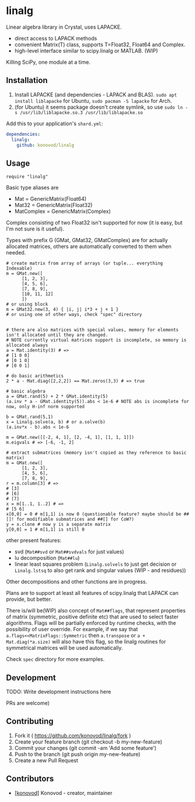 # linalg
Linear algebra library in Crystal, uses LAPACKE.
- direct access to LAPACK methods
- convenient Matrix(T) class, supports T=Float32, Float64 and Complex.
- high-level interface similar to scipy.linalg or MATLAB. (WIP)

Killing SciPy, one module at a time.

## Installation

1. Install LAPACKE (and dependencies - LAPACK and BLAS). `sudo apt install liblapacke` for Ubuntu, `sudo pacman -S lapacke` for Arch.
2. (for Ubuntu) it seems package doesn't create symlink, so use `sudo ln -s /usr/lib/liblapacke.so.3 /usr/lib/liblapacke.so`

Add this to your application's `shard.yml`:

```yaml
dependencies:
  linalg:
    github: konovod/linalg
```

## Usage

```crystal
require "linalg"
```
Basic type aliases are 
- Mat = GenericMatrix(Float64)
- Mat32 = GenericMatrix(Float32)
- MatComplex = GenericMatrix(Complex)

Complex consisting of two Float32 isn't supported for now (it is easy, but I'm not sure is it useful).

Types with prefix G (GMat, GMat32, GMatComplex) are for actually allocated matrices, 
others are automatically converted to them when needed.

```crystal
# create matrix from array of arrays (or tuple... everything Indexable)
m = GMat.new([ 
      [1, 2, 3],
      [4, 5, 6], 
      [7, 8, 9],
      [10, 11, 12]
      ])
# or using block
m = GMat32.new(3, 4) { |i, j| i*3 + j + 1 }
# or using one of other ways, check "spec" directory


# there are also matrices with special values, memory for elements isn't allocated until they are changed.
# NOTE currently virtual matrices support is incomplete, so memory is allocated always
a = Mat.identity(3) # =>
# [1 0 0]
# [0 1 0]
# [0 0 1]

# do basic arithmetics
2 * a - Mat.diag([2,2,2]) == Mat.zeros(3,3) # => true

# basic algebra
a = GMat.rand(5) + 2 * GMat.identity(5) 
(a.inv * a - GMat.identity(5)).abs < 1e-6 # NOTE abs is incomplete for now, only H-inf norm supported

b = GMat.rand(5,1)
x = Linalg.solve(a, b) # or a.solve(b)
(a.inv*x - b).abs < 1e-6

m = GMat.new([[-2, 4, 1], [2, -4, 1], [1, 1, 1]])
m.eigvals # => [-6, -1, 2]

# extract submatrices (memory isn't copied as they reference to basic matrix)
m = GMat.new([ 
      [1, 2, 3],
      [4, 5, 6], 
      [7, 8, 9],
r = m.column[3] # =>
# [3]
# [6]
# [7]
x = m[1..1, 1..2] # =>
# [5 6]
x[0,0] = 0 # m[1,1] is now 0 (questionable feature? maybe should be ##[]! for modifiable submatrices and ##[] for CoW?)
y = x.clone # now y is a separate matrix
y[0,0] = 1 # m[1,1] is still 0

```
other present features:

- svd (`Mat##svd` or `Mat##svdvals` for just values)
- lu decomposition (`Mat##lu`)
- linear least squares problem (`Linalg.solvels` to just get decision or `Linalg.lstsq` to also get rank and singular values (WIP - and residues))

Other decompositions and other functions are in progress. 

Plans are to support at least all features of scipy.linalg that LAPACK can provide, but better.

There is/will be(WIP) also concept of `Mat##flags`, that represent properties of matrix (symmetric, positive definite etc) that are used to select faster algorithms. Flags will be partially enforced by runtime checks, with the possibility of user override. For example, if we say that `a.flags<<MatrixFlags::Symmetric` then `a.transpose` or `a + Mat.diag(*a.size)` will also have this flag, so the linalg routines for symmetrical matrices will be used automatically.


Check `spec` directory for more examples.
## Development

TODO: Write development instructions here

PRs are welcome)

## Contributing

1. Fork it ( https://github.com/konovod/linalg/fork )
2. Create your feature branch (git checkout -b my-new-feature)
3. Commit your changes (git commit -am 'Add some feature')
4. Push to the branch (git push origin my-new-feature)
5. Create a new Pull Request


## Contributors

- [[konovod]](https://github.com/konovod) Konovod - creator, maintainer
